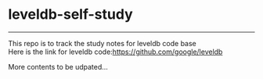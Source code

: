 # leveldb-self-study
-----------------
This repo is to track the study notes for leveldb code base <br/>
Here is the link for leveldb code:https://github.com/google/leveldb <br/>

More contents to be udpated...
